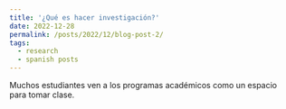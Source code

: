 ```yaml
---
title: '¿Qué es hacer investigación?'
date: 2022-12-28
permalink: /posts/2022/12/blog-post-2/
tags:
  - research 
  - spanish posts
---
```


Muchos estudiantes ven a los programas académicos como un espacio para tomar clase.